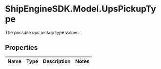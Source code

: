 # ShipEngineSDK.Model.UpsPickupType
The possible ups pickup type values

## Properties

Name | Type | Description | Notes
------------ | ------------- | ------------- | -------------

